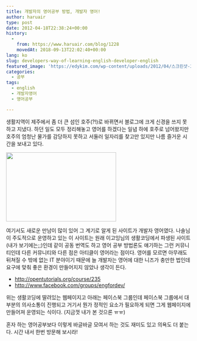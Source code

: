 ```yaml
---
title: 개발자의 영어공부 방법, 개발자 영어!
author: haruair
type: post
date: 2012-04-18T22:38:24+00:00
history:
  - 
    from: https://www.haruair.com/blog/1228
    movedAt: 2018-09-13T22:02:40+00:00
lang: ko
slug: developers-way-of-learning-english-developer-english
featured_image: 'https://edykim.com/wp-content/uploads/2012/04/스크린샷-2012-04-19-오전-8.43.23.png?resize=486%2C306&ssl=1'
categories:
  - 공부
tags:
  - english
  - 개발자영어
  - 영어공부

---
```

생활지역이 제주에서 좀 더 큰 섬인 호주(?!)로 바뀌면서 블로그에 크게 신경을 쓰지 못하고 지냈다. 하던 일도 모두 정리해놓고 영어를 하겠다는 일념 하에 호주로 넘어왔지만 호주의 엄청난 물가를 감당하지 못하고 서둘러 일자리를 찾고만 있지만 나름 즐거운 시간을 보내고 있다.

[<img data-attachment-id="1237" data-permalink="https://edykim.com/blog/1228/%ec%8a%a4%ed%81%ac%eb%a6%b0%ec%83%b7-2012-04-19-%ec%98%a4%ec%a0%84-8-43-23" data-orig-file="https://edykim.com/wp-content/uploads/2012/04/스크린샷-2012-04-19-오전-8.43.23.png?fit=486%2C306&ssl=1" data-orig-size="486,306" data-comments-opened="1" data-image-meta="{&quot;aperture&quot;:&quot;0&quot;,&quot;credit&quot;:&quot;&quot;,&quot;camera&quot;:&quot;&quot;,&quot;caption&quot;:&quot;&quot;,&quot;created_timestamp&quot;:&quot;0&quot;,&quot;copyright&quot;:&quot;&quot;,&quot;focal_length&quot;:&quot;0&quot;,&quot;iso&quot;:&quot;0&quot;,&quot;shutter_speed&quot;:&quot;0&quot;,&quot;title&quot;:&quot;&quot;}" data-image-title="engfordev" data-image-description="" data-medium-file="https://edykim.com/wp-content/uploads/2012/04/스크린샷-2012-04-19-오전-8.43.23.png?fit=300%2C188&ssl=1" data-large-file="https://edykim.com/wp-content/uploads/2012/04/스크린샷-2012-04-19-오전-8.43.23.png?fit=486%2C306&ssl=1" class="aligncenter size-medium wp-image-1237" title="engfordev" src="https://haruair.com/wp-content/uploads/2012/04/스크린샷-2012-04-19-오전-8.43.23.png?resize=300%2C188" alt="" width="300" height="188" srcset="https://edykim.com/wp-content/uploads/2012/04/스크린샷-2012-04-19-오전-8.43.23.png?resize=300%2C188&ssl=1 300w, https://edykim.com/wp-content/uploads/2012/04/스크린샷-2012-04-19-오전-8.43.23.png?w=486&ssl=1 486w" sizes="(max-width: 300px) 100vw, 300px" data-recalc-dims="1" />][1]

여기서도 새로운 만남이 많이 있어 그 계기로 알게 된 사이트가 개발자 영어였다. 나솔님이 주도적으로 운영하고 있는 이 사이트는 원래 이고잉님의 생활코딩에서 파생된 사이트(내가 보기에는;;)인데 같이 공동 번역도 하고 영어 공부 방법론도 얘기하는 그런 커뮤니티인데 다른 커뮤니티와 다른 점은 아티클이 영어라는 점이다. 영어를 모르면 아무래도 뒤쳐질 수 밖에 없는 IT 분야이기 때문에 늘 개발자는 영어에 대한 니즈가 충만한 법인데 요구에 맞춰 좋은 환경이 만들어지지 않았나 생각이 든다.

  * <a href="http://opentutorials.org/course/235" target="_blank">http://opentutorials.org/course/235</a>
  * <a href="http://www.facebook.com/groups/engfordev/" target="_blank">http://www.facebook.com/groups/engfordev/</a>

위는 생활코딩에 딸려있는 웹페이지고 아래는 페이스북 그룹인데 페이스북 그룹에서 대부분의 의사소통이 진행되고 거기서 뭔가 정적인 요소가 필요하게 되면 그게 웹페이지에 만들어져 운영되는 식이다. (지금껏 내가 본 것으론 ㅠㅠ)

혼자 하는 영어공부보다 이렇게 바글바글 모여서 하는 것도 재미도 있고 의욕도 더 붙는다. 시간 내서 한번 방문해 보시라!

 [1]: https://haruair.com/wp-content/uploads/2012/04/스크린샷-2012-04-19-오전-8.43.23.png